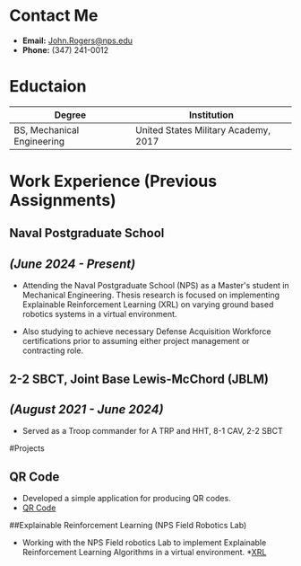 # Contact Me
* __Email:__ John.Rogers@nps.edu
* __Phone:__ (347) 241-0012

# Eductaion
|          Degree            |              Institution             |
|----------------------------|--------------------------------------|
| BS, Mechanical Engineering | United States Military Academy, 2017 |

# Work Experience (Previous Assignments)

## Naval Postgraduate School
## _(June 2024 - Present)_

* Attending the Naval Postgraduate School (NPS) as a Master's student in Mechanical Engineering.  Thesis research is focused on implementing Explainable Reinforcement Learning (XRL) on varying ground based robotics systems in a virtual environment.

* Also studying to achieve necessary Defense Acquisition Workforce certifications prior to assuming either project management or contracting role.

## 2-2 SBCT, Joint Base Lewis-McChord (JBLM)
## _(August 2021 - June 2024)_

* Served as a Troop commander for A TRP and HHT, 8-1 CAV, 2-2 SBCT

#Projects
## QR Code
* Developed a simple application for producing QR codes.
* [QR Code](https://github.com/jrshs79/OA3801_EC2_QR.git)

##Explainable Reinforcement Learning (NPS Field Robotics Lab)
* Working with the NPS Field robotics Lab to implement Explainable Reinforcement Learning Algorithms in a virtual environment.
*[XRL](https://github.com/Field-Robotics-Lab/XRL_IsaacLab.git)
